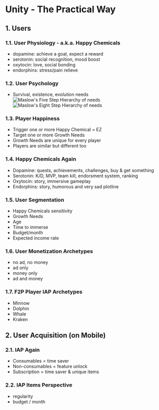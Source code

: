 <style>
  .page-header {
    background-image: none;
  }
</style>

# Unity - The Practical Way
## 1. Users

### 1.1. User Physiology - a.k.a. Happy Chemicals
- dopamine: achieve a goal, expect a reward
- serotonin: social recognition, mood boost
- oxytocin: love, social bonding
- endorphins: stress/pain relieve

### 1.2. User Psychology
- Survival, existence, evolution needs
![Maslow's Five Step Hierarchy of needs](https://www.simplypsychology.org/maslow-needs2.webp)
![Maslow's Eight Step Hierarchy of needs](https://www.simplypsychology.org/maslow-needs5.webp)

### 1.3. Player Happiness
- Trigger one or more Happy Chemical = EZ
- Target one or more Growth Needs
- Growth Needs are unique for every player
- Players are similar but different too

### 1.4. Happy Chemicals Again
- Dopamine: quests, achievements, challenges, buy & get something
- Serotonin: K/D, MVP, team kill, endorsment system, ranking
- Oxytocin: story, immersive gameplay
- Endorphins: story, humorous and very sad plotline

### 1.5. User Segmentation
- Happy Chemicals sensitivity
- Growth Needs
- Age
- Time to immerse
- Budget/month
- Expected income rate

### 1.6. User Monetization Archetypes
- no ad, no money
- ad only
- money only
- ad and money

### 1.7. F2P Player IAP Archetypes
- Minnow
- Dolphin
- Whale
- Kraken

## 2. User Acquisition (on Mobile)
### 2.1. IAP Again
- Consumables = time saver
- Non-consumables = feature unlock
- Subscription = time saver & unique items

### 2.2. IAP Items Perspective
- regularity
- budget / month

